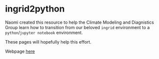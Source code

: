 # ingrid2python

Naomi created this resource to help the Climate Modeling and Diagnistics Group learn how to transition from our beloved `ingrid` environment to a `python`/`jupyter notebook` environment. 

These pages will hopefully help this effort.



Webpage [here](https://ocp-cmdg.github.io/ingrid2python/)
